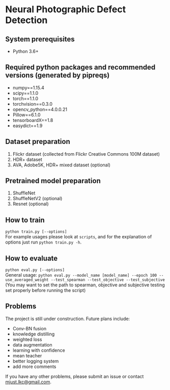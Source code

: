 # Neural Photographic Defect Detection

## System prerequisites
- Python 3.6+

## Required python packages and recommended versions (generated by pipreqs)
- numpy==1.15.4
- scipy==1.1.0
- torch==1.1.0
- torchvision==0.3.0
- opencv_python==4.0.0.21
- Pillow==6.1.0
- tensorboardX==1.8
- easydict==1.9

## Dataset preparation
1. Flickr dataset (collected from Flickr Creative Commons 100M dataset)
2. HDR+ dataset
3. AVA, Adobe5K, HDR+ mixed dataset (optional)

## Pretrained model preparation
1. ShuffleNet
2. ShuffleNetV2 (optional)
3. Resnet (optional)

## How to train
`python train.py [--options]`  
For example usages please look at `scripts`, and for the explanation of options
just run `python train.py -h`.

## How to evaluate
`python eval.py [--options]`  
General usage: `python eval.py --model_name [model_name] --epoch 100 --use_averaged_weight --test_spearman --test_objective --test_subjective`
(You may want to set the path to spearman, objective and subjective testing set properly before running the script)

## Problems
The project is still under construction. Future plans include:
- Conv-BN fusion
- knowledge distilling
- weighted loss
- data augmentation
- learning with confidence
- mean teacher
- better logging system
- add more comments

If you have any other problems,
please submit an issue or contact [mjust.lkc@gmail.com](mailto:mjust.lkc@gmail.com).
